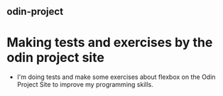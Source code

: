 ## odin-project
# Making tests and exercises by the odin project site

- I'm doing tests and make some exercises about flexbox on the Odin Project Site to improve my programming skills.
